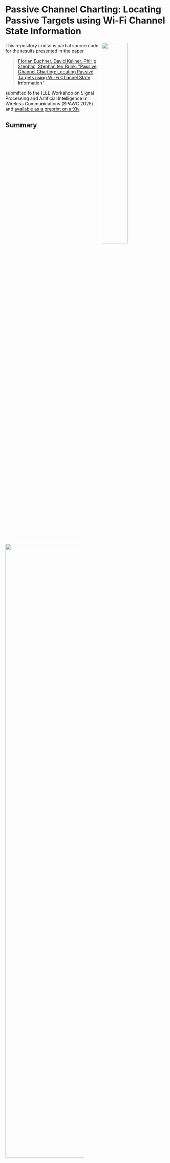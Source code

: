 # Passive Channel Charting: Locating Passive Targets using Wi-Fi Channel State Information

<a href="https://espargos.net"><img src="img/espargos.png" width="40%" align="right"></a>

This repository contains partial source code for the results presented in the paper

> <a href="https://arxiv.org/abs/2504.09924">Florian Euchner, David Kellner, Phillip Stephan, Stephan ten Brink: "Passive Channel Charting: Locating Passive Targets using Wi-Fi Channel State Information"</a>

submitted to the IEEE Workshop on Signal Processing and Artificial Intelligence in Wireless Communications (SPAWC 2025) and <a href="https://arxiv.org/abs/2504.09924">available as a preprint on arXiv</a>.

## Summary

<img style="max-width: 450px; width: 70%;" src="img/pcc-concept.png">

Based on a Wi-Fi Channel State Information (CSI) dataset collected with [ESPARGOS](https://espargos.net/), we demonstrate that [channel charting](https://channelcharting.github.io/) methods can be used for passive target localization.
Algorithms and neural network architectures developed for channel charting with active mobile transmitters can be applied to a scenario with static transmitters and receivers and a mobile target.
By leveraging the dimensionality reduction approach of channel charting and using a Siamese neural network trained in a self-supervised manner, we can <b>more accurately localize the passive target without requiring labelled training data</b>.

<img style="max-width: 450px; width: 70%;" src="img/robot.jpg">

For our evaluations, we use the [`espargos-0007`] CSI dataset, which was collected indoors with a distributed setup of four ESPARGOS Wi-Fi sensing antenna arrays.
The passive target is a robot wrapped in aluminium foil, or a human, which moves around in the measurement area while four static Wi-Fi transmitters constantly spam beacon frames.

As in conventional channel charting, we train a neural network to reconstruct a physically interpretable map of target positions from similarities in high-dimensional channel state information (CSI).

Our results indicate that passive channel charting (PCC) can outperform classical localization methods like triangulation in terms of localization accuracy.
This comes at the cost of overfitting to a particular target type, which is an issue that channel charting with an active transmitter does not have.

<!--
In order to obtain a channel chart in global coordinates (to compute meaningful localization performance metrics), we evaluated two approaches that provide similar accuracy:
1. Find an optimal coordinate transform for the predictions of the already trained forward charting function (FCF), using the position labels.
2. Train an augmented FCF which directly predicts positions in global coordinates by also incorporating classical triangulation into the loss function.
-->

## Results

The neural networks for fingerprinting and channel charting are trained on a training set with the robot as passive target.

Reference Positions (Tachymeter) | Channel Chart Training
:-:|:-:
<img src="img/groundtruth-training-robot.png" alt="Ground Truth Positions" style="width: 300px;"/> | <img src="img/training-animation.gif" alt="Training Animation" style="width: 300px;"/>

Performance of the neural network-based approaches and classical triangulation were evaluated using a test set of previously unseen CSI.

### Robot Test Set

Reference Positions (Tachymeter) | Classical: Estimated Positions
:-:|:-:
<img src="img/groundtruth-test-robot.png" alt="Ground Truth Positions" style="width: 300px;"/> | <img src="img/triangulation-test-robot.png" alt="Triangulated Positions" style="width: 300px;"/>

Channel Chart | Fingerprinting: Estimated Positions
:-:|:-:
<img src="img/augmented-pcc-test-robot.png" alt="Learned Channel Chart" style="width: 300px;"/> | <img src="img/supervised-test-robot.png" alt="Supervised Positions" style="width: 300px;"/>

### Human Test Set (Transfer)

Reference Positions (Tachymeter) | Classical: Estimated Positions
:-:|:-:
<img src="img/groundtruth-test-human.png" alt="Ground Truth Positions" style="width: 300px;"/> | <img src="img/triangulation-test-human.png" alt="Triangulated Positions" style="width: 300px;"/>

Channel Chart | Fingerprinting: Estimated Positions
:-:|:-:
<img src="img/augmented-pcc-test-human.png" alt="Learned Channel Chart" style="width: 300px;"/> | <img src="img/supervised-test-human.png" alt="Supervised Positions" style="width: 300px;"/>

### Performance Comparison

| Method | Target | MAE | DRMS | CEP | R95 | KS | CT / TW |
| -: | :-: | :-: | :-: | :-: | :-: | :-: | :- |
| Classical AoA  | Robot | 0.434 m | 0.694 m | 0.261 m | 1.368 m | 0.273 | 0.927/0.922 |
| Fingerprinting | Robot | 0.120 m | 0.145 m | 0.104 m | 0.268 m | 0.067 | 0.996/0.996 |
| Augmented PCC  | Robot | 0.246 m | 0.295 m | 0.208 m | 0.581 m | 0.129 | 0.988/0.990 |
| Classical AoA  | Human | 0.322 m | 0.499 m | 0.227 m | 0.775 m | 0.123 | 0.989/0.988 |
| Fingerprinting | Human | 0.465 m | 0.630 m | 0.308 m | 1.352 m | 0.206 | 0.966/0.978 |
| Augmented PCC  | Human | 0.550 m | 0.724 m | 0.383 m | 1.565 m | 0.236 | 0.959/0.972 |

MAE = mean absolute error, DRMS = distance root mean squared, CEP = circular error probable, R95 = 95<sup>th</sup> error percentile, KS = Kruskal Stress, CT/TW = Continuity / Trustworthiness

### Empirical Cumulative Distribution Function of Absolute Localization Error

<img style="max-width: 500px; width: 70%;" src="img/cdf.png">

## Prerequisites

Our code is based on Python, TensorFlow, NumPy, SciPy and Matplotlib.
Source files are provided as Jupyter Notebooks, which can be opened directly here on GitHub or using, e.g., [JupyterLab](https://jupyter.org/).

We run our Channel Charting experiments on a JupyterHub server with NVMe storage, AMD EPYC 7262 8-Core Processor, 32GB RAM, and a NVIDIA GeForce RTX 4080 GPU for accelerating TensorFlow.
All indications of computation times are measured on this system.

## How to use

The Jupyter Notebooks in this repository are numbered. You must execute them in the right order.
You may choose to skip step 2 if you are not interested in the supervised training performance, but you must perform all other steps to learn a channel chart in step 6.

* `0_DownloadDataset.ipynb`: Download the necessary parts of the [`espargos-0007`] dataset that we use for training and testing.
* `1_ClutterChannels.ipynb`: Estimate unwanted clutter in the CSI data using the CRAP algorithm and store the resulting clutter channels. These will be used in all subsequent notebooks to remove the clutter as a first CSI processing step.
* `2_SupervisedBaseline.ipynb`: Predict the position of the passive target using CSI fingerprinting with a neural network.
* `3_AoA_Estimation.ipynb`: Estimate the angle of arrival for each CSI cluster and each receiving antenna array using the unitary root MUSIC algorithm and store the results.
* `4_Triangulation.ipynb`: Predict the position of the passive target using classical triangulation of the AoA estimates for all antenna arrays. Also store the triangulation results for the next step.
* `5_DissimilarityMatrix.ipynb`: Compute the fused dissimilarity matrix (angle delay profile + timestamp-based) and its geodesic version. Scale the distances to meters using the triangulation estimates.
* `6_ChannelCharting.ipynb`: Train the neural network that implements the forward charting function (FCF), first with a loss function that uses the previously computed geodesic dissimilarity matrix. Training is based on a Siamese neural network. In order to obtain a channel chart in global coordinates without an additional transform, train an alternative augmented FCF that also incorporates the computed AoA estimates into the loss function.

## Citation

```
@misc{euchner2025passive,
	title  = {{Passive Channel Charting: Locating Passive Targets using Wi-Fi Channel State Information}},
	author = {Euchner, Florian and Kellner, David and Stephan, Phillip and ten Brink, Stephan},
	year   = {2025},
	url    = {https://arxiv.org/abs/2504.09924}
}
```

## Other Resources

* [Christoph Studer's Channel Charting Website](https://channelcharting.github.io/)
* [Original ESPARGOS Introduction Paper](https://ieeexplore.ieee.org/abstract/document/10104556)
* [ESPARGOS Website](https://espargos.net/)
* [Our tutorial on dissimilarity metric-based Channel Charting](https://dichasus.inue.uni-stuttgart.de/tutorials/tutorial/dissimilarity-metric-channelcharting/)
* [Our paper on dissimilarity metric-based Channel Charting](https://arxiv.org/abs/2308.09539)
* [Our paper on augmented Channel Charting](https://arxiv.org/abs/2312.01968)

[`espargos-0007`]: https://espargos.net/datasets/data/espargos-0007/
